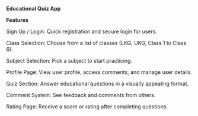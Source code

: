 **Educational Quiz App**

**Features**

Sign Up / Login: Quick registration and secure login for users.

Class Selection: Choose from a list of classes (LKG, UKG, Class 1 to Class 6).

Subject Selection: Pick a subject to start practicing.

Profile Page: View user profile, access comments, and manage user details.

Quiz Section: Answer educational questions in a visually appealing format.

Comment System: See feedback and comments from others.

Rating Page: Receive a score or rating after completing questions.
